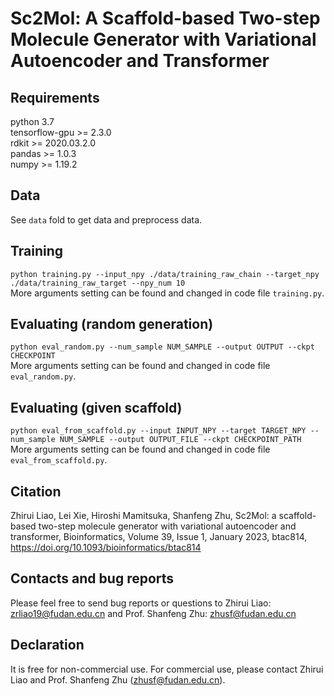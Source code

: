 # Sc2Mol: A Scaffold-based Two-step Molecule Generator with Variational Autoencoder and Transformer

## Requirements
python 3.7  
tensorflow-gpu >= 2.3.0  
rdkit >= 2020.03.2.0  
pandas >= 1.0.3  
numpy >= 1.19.2 

## Data
See `data` fold to get data and preprocess data.

## Training
`python training.py --input_npy ./data/training_raw_chain --target_npy ./data/training_raw_target --npy_num 10`  
More arguments setting can be found and changed in code file `training.py`.  

## Evaluating (random generation)
`python eval_random.py --num_sample NUM_SAMPLE --output OUTPUT --ckpt CHECKPOINT`  
More arguments setting can be found and changed in code file `eval_random.py`.  

## Evaluating (given scaffold)
`python eval_from_scaffold.py --input INPUT_NPY --target TARGET_NPY --num_sample NUM_SAMPLE --output OUTPUT_FILE --ckpt CHECKPOINT_PATH`  
More arguments setting can be found and changed in code file `eval_from_scaffold.py`.  

## Citation
Zhirui Liao, Lei Xie, Hiroshi Mamitsuka, Shanfeng Zhu, Sc2Mol: a scaffold-based two-step molecule generator with variational autoencoder and transformer, Bioinformatics, Volume 39, Issue 1, January 2023, btac814, https://doi.org/10.1093/bioinformatics/btac814

## Contacts and bug reports
Please feel free to send bug reports or questions to Zhirui Liao: zrliao19@fudan.edu.cn and Prof. Shanfeng Zhu: zhusf@fudan.edu.cn

## Declaration
It is free for non-commercial use. For commercial use, please contact Zhirui Liao and Prof. Shanfeng Zhu (zhusf@fudan.edu.cn).
